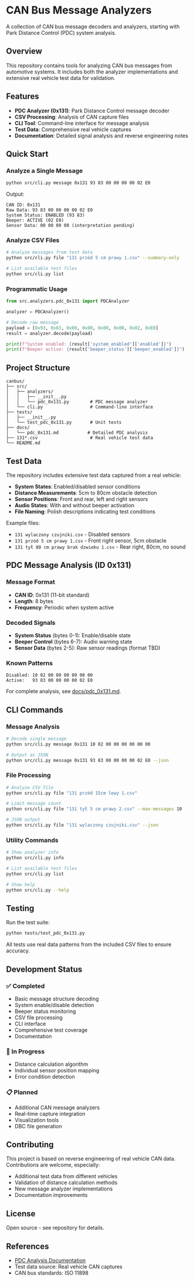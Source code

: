 # CAN Bus Message Analyzers

A collection of CAN bus message decoders and analyzers, starting with Park Distance Control (PDC) system analysis.

## Overview

This repository contains tools for analyzing CAN bus messages from automotive systems. It includes both the analyzer implementations and extensive real vehicle test data for validation.

## Features

- **PDC Analyzer (0x131)**: Park Distance Control message decoder
- **CSV Processing**: Analysis of CAN capture files  
- **CLI Tool**: Command-line interface for message analysis
- **Test Data**: Comprehensive real vehicle captures
- **Documentation**: Detailed signal analysis and reverse engineering notes

## Quick Start

### Analyze a Single Message

```bash
python src/cli.py message 0x131 93 83 00 00 00 00 02 E0
```

Output:
```
CAN ID: 0x131
Raw Data: 93 83 00 00 00 00 02 E0
System Status: ENABLED (93 83)
Beeper: ACTIVE (02 E0)
Sensor Data: 00 00 00 00 (interpretation pending)
```

### Analyze CSV Files

```bash
# Analyze messages from test data
python src/cli.py file "131 przód 5 cm prawy 1.csv" --summary-only

# List available test files
python src/cli.py list
```

### Programmatic Usage

```python
from src.analyzers.pdc_0x131 import PDCAnalyzer

analyzer = PDCAnalyzer()

# Decode raw message
payload = [0x93, 0x83, 0x00, 0x00, 0x00, 0x00, 0x02, 0xE0]
result = analyzer.decode(payload)

print(f"System enabled: {result['system_enabled']['enabled']}")
print(f"Beeper active: {result['beeper_status']['beeper_enabled']}")
```

## Project Structure

```
canbus/
├── src/
│   ├── analyzers/
│   │   ├── __init__.py
│   │   └── pdc_0x131.py        # PDC message analyzer
│   └── cli.py                  # Command-line interface
├── tests/
│   ├── __init__.py
│   └── test_pdc_0x131.py       # Unit tests
├── docs/
│   └── pdc_0x131.md           # Detailed PDC analysis
├── 131*.csv                    # Real vehicle test data
└── README.md
```

## Test Data

The repository includes extensive test data captured from a real vehicle:

- **System States**: Enabled/disabled sensor conditions
- **Distance Measurements**: 5cm to 80cm obstacle detection
- **Sensor Positions**: Front and rear, left and right sensors  
- **Audio States**: With and without beeper activation
- **File Naming**: Polish descriptions indicating test conditions

Example files:
- `131 wylaczony czujniki.csv` - Disabled sensors
- `131 przód 5 cm prawy 1.csv` - Front right sensor, 5cm obstacle
- `131 tył 80 cm prawy brak dzwieku 1.csv` - Rear right, 80cm, no sound

## PDC Message Analysis (ID 0x131)

### Message Format
- **CAN ID**: 0x131 (11-bit standard)
- **Length**: 8 bytes
- **Frequency**: Periodic when system active

### Decoded Signals
- **System Status** (bytes 0-1): Enable/disable state
- **Beeper Control** (bytes 6-7): Audio warning state  
- **Sensor Data** (bytes 2-5): Raw sensor readings (format TBD)

### Known Patterns
```
Disabled: 10 02 00 00 00 00 00 00
Active:   93 83 00 00 00 00 02 E0
```

For complete analysis, see [docs/pdc_0x131.md](docs/pdc_0x131.md).

## CLI Commands

### Message Analysis
```bash
# Decode single message
python src/cli.py message 0x131 10 02 00 00 00 00 00 00

# Output as JSON
python src/cli.py message 0x131 93 83 00 00 00 00 02 E0 --json
```

### File Processing
```bash
# Analyze CSV file  
python src/cli.py file "131 przód 15cm lewy 1.csv"

# Limit message count
python src/cli.py file "131 tył 5 cm prawy 2.csv" --max-messages 10

# JSON output
python src/cli.py file "131 wylaczony czujniki.csv" --json
```

### Utility Commands
```bash
# Show analyzer info
python src/cli.py info

# List available test files
python src/cli.py list

# Show help
python src/cli.py --help
```

## Testing

Run the test suite:

```bash
python tests/test_pdc_0x131.py
```

All tests use real data patterns from the included CSV files to ensure accuracy.

## Development Status

### ✅ Completed
- Basic message structure decoding
- System enable/disable detection  
- Beeper status monitoring
- CSV file processing
- CLI interface
- Comprehensive test coverage
- Documentation

### 🚧 In Progress  
- Distance calculation algorithm
- Individual sensor position mapping
- Error condition detection

### 📋 Planned
- Additional CAN message analyzers
- Real-time capture integration
- Visualization tools
- DBC file generation

## Contributing

This project is based on reverse engineering of real vehicle CAN data. Contributions are welcome, especially:

- Additional test data from different vehicles
- Validation of distance calculation methods
- New message analyzer implementations
- Documentation improvements

## License

Open source - see repository for details.

## References

- [PDC Analysis Documentation](docs/pdc_0x131.md)
- Test data source: Real vehicle CAN captures
- CAN bus standards: ISO 11898